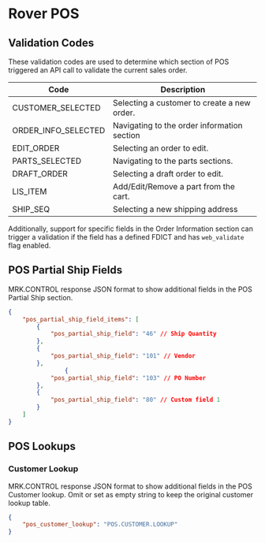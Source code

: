 # Rover POS

<PageHeader />

## Validation Codes

These validation codes are used to determine which section of POS triggered an API call to validate the current sales order.

| Code                | Description                                 |
| ------------------- | ------------------------------------------- |
| CUSTOMER_SELECTED   | Selecting a customer to create a new order. |
| ORDER_INFO_SELECTED | Navigating to the order information section |
| EDIT_ORDER          | Selecting an order to edit.                 |
| PARTS_SELECTED      | Navigating to the parts sections.           |
| DRAFT_ORDER         | Selecting a draft order to edit.            |
| LIS_ITEM            | Add/Edit/Remove a part from the cart.       |
| SHIP_SEQ            | Selecting a new shipping address            |

Additionally, support for specific fields in the Order Information section can trigger a validation if the field has a defined FDICT and has `web_validate` flag enabled.

## POS Partial Ship Fields

MRK.CONTROL response JSON format to show additional fields in the POS Partial Ship section.

```json
{
    "pos_partial_ship_field_items": [
        {
            "pos_partial_ship_field": "46" // Ship Quantity
        },
        {
            "pos_partial_ship_field": "101" // Vendor
        },
                {
            "pos_partial_ship_field": "103" // PO Number
        },
        {
            "pos_partial_ship_field": "80" // Custom field 1
        }
    ]
}
```

## POS Lookups

### Customer Lookup

MRK.CONTROL response JSON format to show additional fields in the POS Customer lookup. Omit or set as empty string to keep the original customer lookup table.

```json
{
    "pos_customer_lookup": "POS.CUSTOMER.LOOKUP"
}
```


<PageFooter />
